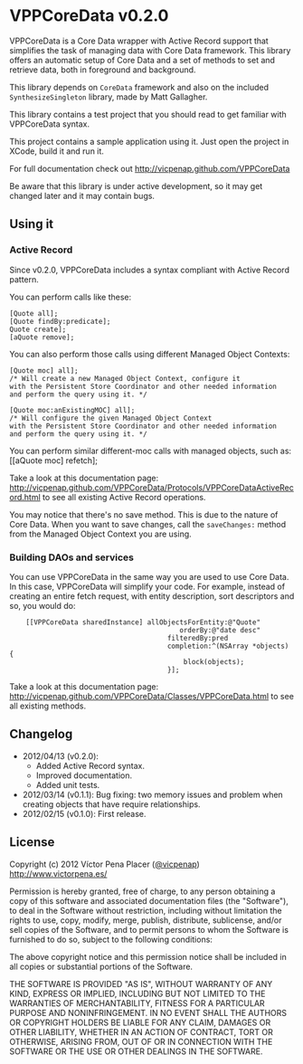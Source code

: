 # VPPCoreData v0.2.0

VPPCoreData is a Core Data wrapper with Active Record support that simplifies
the task of managing data with Core Data framework. This library offers an 
automatic setup of Core Data and a set of methods to set and retrieve data, 
both in foreground and background.
 
This library depends on `CoreData` framework and also on the included 
`SynthesizeSingleton` library, made by Matt Gallagher.

This library contains a test project that you should read to get familiar with 
VPPCoreData syntax.

This project contains a sample application using it. Just open the project in 
XCode, build it and run it. 

For full documentation check out 
http://vicpenap.github.com/VPPCoreData 

Be aware that this library is under active development, so it may get changed 
later and it may contain bugs.

## Using it

### Active Record

Since v0.2.0, VPPCoreData includes a syntax compliant with Active Record pattern.

You can perform calls like these:

	[Quote all];
	[Quote findBy:predicate];
	Quote create];
	[aQuote remove];

You can also perform those calls using different Managed Object Contexts:

	[Quote moc] all]; 
	/* Will create a new Managed Object Context, configure it 
	with the Persistent Store Coordinator and other needed information
	and perform the query using it. */

	[Quote moc:anExistingMOC] all];
	/* Will configure the given Managed Object Context 
	with the Persistent Store Coordinator and other needed information
	and perform the query using it. */

You can perform similar different-moc calls with managed objects, such as:
	[[aQuote moc] refetch]; 

Take a look at this documentation page: http://vicpenap.github.com/VPPCoreData/Protocols/VPPCoreDataActiveRecord.html to see all existing Active Record operations.

You may notice that there's no save method. This is due to the nature of Core Data.
When you want to save changes, call the `saveChanges:` method from the Managed Object
Context you are using.

### Building DAOs and services

You can use VPPCoreData in the same way you are used to use Core Data. In this case,
VPPCoreData will simplify your code. For example, instead of creating an entire
fetch request, with entity description, sort descriptors and so, you would do:

	    [[VPPCoreData sharedInstance] allObjectsForEntity:@"Quote" 
                                              orderBy:@"date desc" 
                                           filteredBy:pred
                                           completion:^(NSArray *objects) {
                                               block(objects);
                                           }];

Take a look at this documentation page: http://vicpenap.github.com/VPPCoreData/Classes/VPPCoreData.html to see all existing methods.


## Changelog

- 2012/04/13 (v0.2.0): 
	- Added Active Record syntax. 
	- Improved documentation. 
	- Added unit tests.
- 2012/03/14 (v0.1.1): Bug fixing: two memory issues and problem when creating
objects that have require relationships.
- 2012/02/15 (v0.1.0): First release.

## License 

Copyright (c) 2012 Víctor Pena Placer ([@vicpenap](http://www.twitter.com/vicpenap))
http://www.victorpena.es/


Permission is hereby granted, free of charge, to any person obtaining a copy of this software and associated documentation files (the "Software"), to deal in the Software without restriction, including without limitation the rights to use, copy, modify, merge, publish, distribute, sublicense, and/or sell copies of the Software, and to permit persons to whom the Software is furnished to do so, subject to the following conditions:

The above copyright notice and this permission notice shall be included in all copies or substantial portions of the Software.

THE SOFTWARE IS PROVIDED "AS IS", WITHOUT WARRANTY OF ANY KIND, EXPRESS OR IMPLIED, INCLUDING BUT NOT LIMITED TO THE WARRANTIES OF MERCHANTABILITY, FITNESS FOR A PARTICULAR PURPOSE AND NONINFRINGEMENT. IN NO EVENT SHALL THE AUTHORS OR COPYRIGHT HOLDERS BE LIABLE FOR ANY CLAIM, DAMAGES OR OTHER LIABILITY, WHETHER IN AN ACTION OF CONTRACT, TORT OR OTHERWISE, ARISING FROM, OUT OF OR IN CONNECTION WITH THE SOFTWARE OR THE USE OR OTHER DEALINGS IN THE SOFTWARE.

